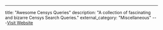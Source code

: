 ---
title: "Awesome Censys Queries"
description: "A collection of fascinating and bizarre Censys Search Queries."
external_category: "Miscellaneous"
---[Visit Website](https://github.com/thehappydinoa/awesome-censys-queries)

